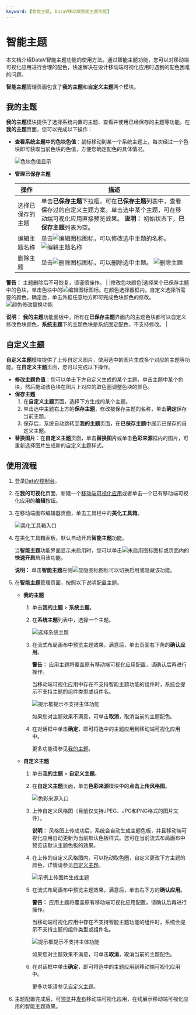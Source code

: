 ```yaml
---
keyword: [智能主题, DataV移动端智能主题功能]
---
```


# 智能主题

本文档介绍DataV智能主题功能的使用方法。通过智能主题功能，您可以对移动端可视化应用进行合理的配色，快速解决在设计移动端可视化应用时遇到的配色困难的问题。

**智能主题**管理页面包含了**我的主题**和**自定义主题**两个模块。

## 我的主题

**我的主题**模块提供了选择系统内置的主题、查看并使用已经保存的主题等功能。在**我的主题**页面，您可以完成以下操作：

-   **查看系统主题中的色块色值**：鼠标移动到某一个系统主题上，每次经过一个色块即可获取当前色块的色值，方便您确定配色的具体情况。

    ![色块色值显示](https://static-aliyun-doc.oss-accelerate.aliyuncs.com/assets/img/zh-CN/1557929951/p95241.png)

-   **管理已保存主题**

    |操作|描述|
    |--|--|
    |选择已保存的主题|单击**已保存主题**下拉框，可在**已保存主题**列表中，查看保存过的自定义主题方案。单击选中某个主题，可在移动端可视化应用直接预览效果。 **说明：** 初始状态下，**已保存主题**列表为空。 |
    |编辑主题名称|单击![编辑图标](https://static-aliyun-doc.oss-accelerate.aliyuncs.com/assets/img/zh-CN/1557929951/p95242.jpg)图标，可以修改选中主题的名称。 ![编辑主题名称](https://static-aliyun-doc.oss-accelerate.aliyuncs.com/assets/img/zh-CN/1557929951/p95244.png) |
    |删除主题|单击![删除图标](https://static-aliyun-doc.oss-accelerate.aliyuncs.com/assets/img/zh-CN/1557929951/p95246.jpg)图标，可以删除选中主题。 ![删除主题](https://static-aliyun-doc.oss-accelerate.aliyuncs.com/assets/img/zh-CN/1557929951/p95248.png)

**警告：** 主题删除后不可恢复，请谨慎操作。 |
    |修改色块颜色|选择某个已保存主题中的色块，单击色块中的![编辑图标](https://static-aliyun-doc.oss-accelerate.aliyuncs.com/assets/img/zh-CN/1557929951/p95242.jpg)图标。在颜色选择器框内，自定义选择所需要的颜色。确定后，单击外框任意地方即可完成色块颜色的修改。 ![颜色修改替换功能](https://static-aliyun-doc.oss-accelerate.aliyuncs.com/assets/img/zh-CN/1557929951/p95251.png)

**说明：** **我的主题**功能面板中，所有在**已保存主题**界面内的主题色块都可以自定义修改色块颜色，**系统主题**下的主题色块是系统固定配色，不支持修改。 |


## 自定义主题

**自定义主题**模块提供了上传自定义图片，使用选中的图片生成多个对应的主题等功能。在**自定义主题**页面，您可以完成以下操作。

-   **修改主题色值**：您可以单击下方自定义生成的某个主题，单击主题中某个色块，然后拖动该色块在图片上对应的取色圈调整色块的颜色。
-   **保存主题**
    1.  在**自定义主题**页面，选择下方生成的某个主题。
    2.  单击选中主题右上方的**保存主题**，修改被保存主题的名称，单击**确定**保存当前主题。
    3.  保存后，系统自动跳转至**我的主题**页面，在**已保存主题**中展示已保存的自定义主题。
-   **替换图片**：在**自定义主题**页面，单击**替换图片**或单击**色彩来源**框内的图片，可重新选择图片生成新的自定义主题样式。

## 使用流程

1.  登录[DataV控制台](https://datav.aliyun.com/)。

2.  在**我的可视化**页面，新建一个[移动端可视化应用](/cn.zh-CN/可视化应用管理/使用模板创建移动端可视化应用.md)或者单击一个已有移动端可视化应用的**编辑**按钮。

3.  在移动端画布编辑器页面，单击工具栏中的**美化工具箱**。

    ![美化工具箱入口](https://static-aliyun-doc.oss-accelerate.aliyuncs.com/assets/img/zh-CN/0844942061/p93745.png)

4.  在美化工具箱面板，默认自动开启**智能主题**功能。

    当**智能主题**功能界面显示未启用时，您可以单击![未启用图标](https://static-aliyun-doc.oss-accelerate.aliyuncs.com/assets/img/zh-CN/3557929951/p98501.jpg)图标或页面内的**快速开启**启用该功能。

    **说明：** 单击**智能主题**左侧![显隐图标](https://static-aliyun-doc.oss-accelerate.aliyuncs.com/assets/img/zh-CN/3557929951/p98499.jpg)图标可以切换启用或隐藏该功能。

5.  在**智能主题**管理页面，按照以下说明配置主题。

    -   **我的主题**
        1.  单击**我的主题** \> **系统主题**。
        2.  在**系统主题**列表中，选择一个主题。

            ![选择系统主题](https://static-aliyun-doc.oss-accelerate.aliyuncs.com/assets/img/zh-CN/0557929951/p94007.png)

        3.  在流式布局画布中预览主题效果，满意后，单击页面右下角的**确认应用**。

            **警告：** 应用主题将覆盖原有移动端可视化应用配置，请确认后再进行操作。

            当移动端可视化应用中存在不支持智能主题功能的组件时，系统会提示不支持主题的组件类型或组件名。

            ![提示框提示不支持主体功能](https://static-aliyun-doc.oss-accelerate.aliyuncs.com/assets/img/zh-CN/1557929951/p129197.png)

            如果您对主题效果不满意，可单击**取消**，取消当前的主题配色。

        4.  在对话框中单击**确定**，即可将选中的主题应用到移动端可视化应用中。

            更多功能请参见[我的主题](#section_tnq_26p_w7k)。

    -   **自定义主题**
        1.  单击**我的主题** \> **自定义主题**。
        2.  在**自定义主题**页面，单击**色彩来源**模块中的**点击上传风格图**。

            ![色彩来源入口](https://static-aliyun-doc.oss-accelerate.aliyuncs.com/assets/img/zh-CN/0557929951/p95235.jpg)

        3.  上传自定义风格图（目前仅支持JPEG、JPG和PNG格式的图片文件）。

            **说明：** 风格图上传成功后，系统会自动生成主题色板，并且移动端可视化应用自动更新为当前默认色板样式。您可在当前流式布局画布中预览该默认主题色板的效果。

        4.  在上传的自定义风格图内，可以拖动取色圈，自定义更改下方主题的颜色，详情请参见[自定义主题](#section_a7r_ea5_67s)。

            ![示例上传图片生成主题](https://static-aliyun-doc.oss-accelerate.aliyuncs.com/assets/img/zh-CN/0557929951/p95240.png)

        5.  在流式布局画布中预览主题效果，满意后，单击右下方的**确认应用**。

            **警告：** 应用主题将覆盖原有移动端可视化应用配置，请确认后再进行操作。

            当移动端可视化应用中存在不支持智能主题功能的组件时，系统会提示不支持主题的组件类型或组件名。

            ![提示框提示不支持主体功能](https://static-aliyun-doc.oss-accelerate.aliyuncs.com/assets/img/zh-CN/1557929951/p129197.png)

            如果您对主题效果不满意，可单击**取消**，取消当前的主题配色。

        6.  在对话框中单击**确定**，即可将选中的主题应用到移动端可视化应用中。

            更多功能请参见[自定义主题](#section_a7r_ea5_67s)。

6.  主题配置完成后，可[预览](/cn.zh-CN/可视化应用管理/预览移动端可视化应用.md)并[发布](/cn.zh-CN/可视化应用管理/发布移动端可视化应用.md)移动端可视化应用，在线展示移动端可视化应用的智能主题效果。


